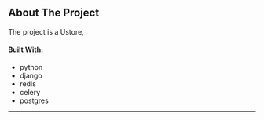 ## About The Project
The project is a Ustore,


#### Built With:
  - python
  - django
  - redis
  - celery 
  - postgres
   ------------------------------------
